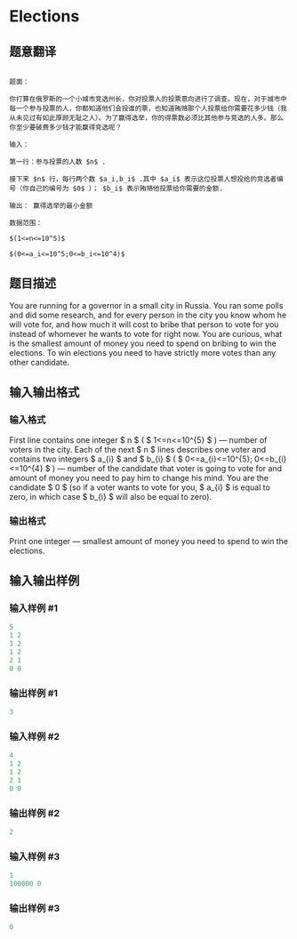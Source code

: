 # Elections

## 题意翻译

```

题面：

你打算在俄罗斯的一个小城市竞选州长，你对投票人的投票意向进行了调查。现在，对于城市中每一个参与投票的人，你都知道他们会投谁的票，也知道贿赂那个人投票给你需要花多少钱（我从未见过有如此厚颜无耻之人）。为了赢得选举，你的得票数必须比其他参与竞选的人多。那么你至少要破费多少钱才能赢得竞选呢？

输入：

第一行：参与投票的人数 $n$ .

接下来 $n$ 行，每行两个数 $a_i,b_i$ .其中 $a_i$ 表示这位投票人想投给的竞选者编号（你自己的编号为 $0$ ）； $b_i$ 表示贿赂他投票给你需要的金额.

输出： 赢得选举的最小金额

数据范围：

$(1<=n<=10^5)$

$(0<=a_i<=10^5;0<=b_i<=10^4)$

```

## 题目描述

You are running for a governor in a small city in Russia. You ran some polls and did some research, and for every person in the city you know whom he will vote for, and how much it will cost to bribe that person to vote for you instead of whomever he wants to vote for right now. You are curious, what is the smallest amount of money you need to spend on bribing to win the elections. To win elections you need to have strictly more votes than any other candidate.

## 输入输出格式

### 输入格式

First line contains one integer $ n $ ( $ 1<=n<=10^{5} $ ) — number of voters in the city. Each of the next $ n $ lines describes one voter and contains two integers $ a_{i} $ and $ b_{i} $ ( $ 0<=a_{i}<=10^{5}; 0<=b_{i}<=10^{4} $ ) — number of the candidate that voter is going to vote for and amount of money you need to pay him to change his mind. You are the candidate $ 0 $ (so if a voter wants to vote for you, $ a_{i} $ is equal to zero, in which case $ b_{i} $ will also be equal to zero).

### 输出格式

Print one integer — smallest amount of money you need to spend to win the elections.

## 输入输出样例

### 输入样例 #1

```cpp
5
1 2
1 2
1 2
2 1
0 0

```
### 输出样例 #1

```cpp
3

```
### 输入样例 #2

```cpp
4
1 2
1 2
2 1
0 0

```
### 输出样例 #2

```cpp
2

```
### 输入样例 #3

```cpp
1
100000 0

```
### 输出样例 #3

```cpp
0

```
